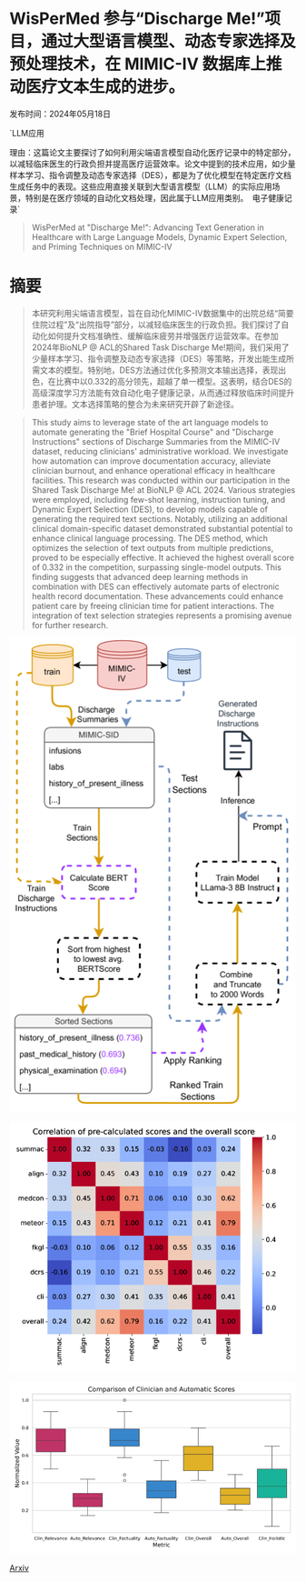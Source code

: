 # WisPerMed 参与“Discharge Me!”项目，通过大型语言模型、动态专家选择及预处理技术，在 MIMIC-IV 数据库上推动医疗文本生成的进步。

发布时间：2024年05月18日

`LLM应用

理由：这篇论文主要探讨了如何利用尖端语言模型自动化医疗记录中的特定部分，以减轻临床医生的行政负担并提高医疗运营效率。论文中提到的技术应用，如少量样本学习、指令调整及动态专家选择（DES），都是为了优化模型在特定医疗文档生成任务中的表现。这些应用直接关联到大型语言模型（LLM）的实际应用场景，特别是在医疗领域的自动化文档处理，因此属于LLM应用类别。` `电子健康记录`

> WisPerMed at "Discharge Me!": Advancing Text Generation in Healthcare with Large Language Models, Dynamic Expert Selection, and Priming Techniques on MIMIC-IV

# 摘要

> 本研究利用尖端语言模型，旨在自动化MIMIC-IV数据集中的出院总结“简要住院过程”及“出院指导”部分，以减轻临床医生的行政负担。我们探讨了自动化如何提升文档准确性、缓解临床疲劳并增强医疗运营效率。在参加2024年BioNLP @ ACL的Shared Task Discharge Me!期间，我们采用了少量样本学习、指令调整及动态专家选择（DES）等策略，开发出能生成所需文本的模型。特别地，DES方法通过优化多预测文本输出选择，表现出色，在比赛中以0.332的高分领先，超越了单一模型。这表明，结合DES的高级深度学习方法能有效自动化电子健康记录，从而通过释放临床时间提升患者护理。文本选择策略的整合为未来研究开辟了新途径。

> This study aims to leverage state of the art language models to automate generating the "Brief Hospital Course" and "Discharge Instructions" sections of Discharge Summaries from the MIMIC-IV dataset, reducing clinicians' administrative workload. We investigate how automation can improve documentation accuracy, alleviate clinician burnout, and enhance operational efficacy in healthcare facilities. This research was conducted within our participation in the Shared Task Discharge Me! at BioNLP @ ACL 2024. Various strategies were employed, including few-shot learning, instruction tuning, and Dynamic Expert Selection (DES), to develop models capable of generating the required text sections. Notably, utilizing an additional clinical domain-specific dataset demonstrated substantial potential to enhance clinical language processing. The DES method, which optimizes the selection of text outputs from multiple predictions, proved to be especially effective. It achieved the highest overall score of 0.332 in the competition, surpassing single-model outputs. This finding suggests that advanced deep learning methods in combination with DES can effectively automate parts of electronic health record documentation. These advancements could enhance patient care by freeing clinician time for patient interactions. The integration of text selection strategies represents a promising avenue for further research.

![WisPerMed 参与“Discharge Me!”项目，通过大型语言模型、动态专家选择及预处理技术，在 MIMIC-IV 数据库上推动医疗文本生成的进步。](../../../paper_images/2405.11255/x1.png)

![WisPerMed 参与“Discharge Me!”项目，通过大型语言模型、动态专家选择及预处理技术，在 MIMIC-IV 数据库上推动医疗文本生成的进步。](../../../paper_images/2405.11255/x2.png)

![WisPerMed 参与“Discharge Me!”项目，通过大型语言模型、动态专家选择及预处理技术，在 MIMIC-IV 数据库上推动医疗文本生成的进步。](../../../paper_images/2405.11255/x3.png)

[Arxiv](https://arxiv.org/abs/2405.11255)